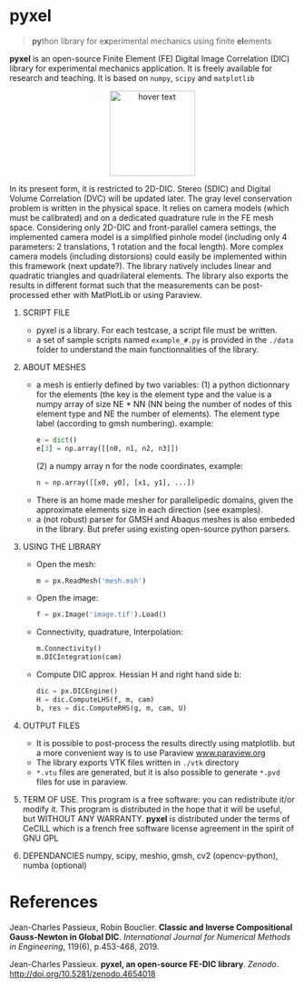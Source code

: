 # pyxel
>**py**thon library for e**x**perimental mechanics using finite **el**ements

**pyxel** is an open-source Finite Element (FE) Digital Image Correlation (DIC) library for experimental mechanics application. It is freely available for research and teaching. It is based on `numpy`, `scipy` and `matplotlib`

<p align="center">
  <img src="https://github.com/jcpassieux/pyxel/blob/master/pyxel.png" width="150" title="hover text">
</p>

In its present form, it is restricted to 2D-DIC. Stereo (SDIC) and Digital Volume Correlation (DVC) will be updated later. 
The gray level conservation problem is written in the physical space. It relies on camera models (which must be calibrated) and on a dedicated quadrature rule in the FE mesh space. Considering only 2D-DIC and front-parallel camera settings, the implemented camera model is a simplified pinhole model (including only 4 parameters: 2 translations, 1 rotation and the focal length). More complex camera models (including distorsions) could easily be implemented within this framework (next update?). The library natively includes linear and quadratic triangles and quadrilateral elements. The library also exports the results in different format such that the measurements can be post-processed ether with MatPlotLib or using Paraview.

1. SCRIPT FILE
    - pyxel is a library. For each testcase, a script file must be written.
    - a set of sample scripts named `example_#.py` is provided in the `./data` folder
     to understand the main functionnalities of the library.

2. ABOUT MESHES
    - a mesh is entierly defined by two variables:
        (1) a python dictionnary for the elements (the key is the element type and the value is a numpy array of size NE * NN (NN being the number of nodes of this element type and NE the number of elements). The element type label (according to gmsh numbering). 
        example:
        ```python
	  e = dict()
       e[3] = np.array([[n0, n1, n2, n3]])
        ```
        (2) a numpy array n for the node coordinates, example:
        ```python
        n = np.array([[x0, y0], [x1, y1], ...])
        ```
    - There is an home made mesher for parallelipedic domains, given the approximate elements size in each direction (see examples).
    - a (not robust) parser for GMSH and Abaqus meshes is also embeded in the library. 
        But prefer using existing open-source python parsers. 

3. USING THE LIBRARY
    - Open the mesh: 
      ```python
      m = px.ReadMesh('mesh.msh')
      ```
    - Open the image:
      ```python
      f = px.Image('image.tif').Load()
      ```
    - Connectivity, quadrature, Interpolation:
      ```python
      m.Connectivity()
      m.DICIntegration(cam)
      ```      
    - Compute DIC approx. Hessian H and right hand side b:
      ```python
      dic = px.DICEngine()
      H = dic.ComputeLHS(f, m, cam)
      b, res = dic.ComputeRHS(g, m, cam, U)
      ```
4. OUTPUT FILES
    - It is possible to post-process the results directly using matplotlib.
       	but a more convenient way is to use Paraview www.paraview.org 
    - The library exports VTK files written in `./vtk` directory 
    - `*.vtu` files are generated, but it is also possible to generate 
      `*.pvd` files for use in paraview.

5. TERM OF USE. 
    This program is a free software: you can redistribute it/or modify it. This program is distributed in the hope that it will be useful, but WITHOUT ANY WARRANTY.
    **pyxel** is distributed under the terms of CeCILL which is a french free software license agreement in the spirit of GNU GPL

6. DEPENDANCIES 
    numpy, scipy, meshio, gmsh, cv2 (opencv-python), numba (optional)

# References

Jean-Charles Passieux, Robin Bouclier. **Classic and Inverse Compositional Gauss-Newton in Global DIC**. *International Journal for Numerical Methods in Engineering*, 119(6), p.453-468, 2019.

Jean-Charles Passieux. **pyxel, an open-source FE-DIC library**. *Zenodo*. http://doi.org/10.5281/zenodo.4654018